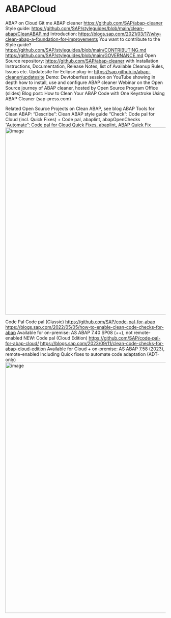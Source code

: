 # ABAPCloud
ABAP on Cloud Git me 
ABAP cleaner 
https://github.com/SAP/abap-cleaner 
Style guide:
https://github.com/SAP/styleguides/blob/main/clean-abap/CleanABAP.md
Introduction:
https://blogs.sap.com/2021/03/17/why-clean-abap-a-foundation-for-improvements
You want to contribute to the Style guide?
https://github.com/SAP/styleguides/blob/main/CONTRIBUTING.md
https://github.com/SAP/styleguides/blob/main/GOVERNANCE.md
Open Source repository: https://github.com/SAP/abap-cleaner with Installation Instructions, Documentation, Release Notes, list of Available Cleanup Rules, Issues etc.
Updatesite for Eclipse plug-in: https://sap.github.io/abap-cleaner/updatesite 
Demo: Devtoberfest session on YouTube showing in depth how to install, use and configure ABAP cleaner
Webinar on the Open Source journey of ABAP cleaner, hosted by Open Source Program Office (slides)
Blog post: How to Clean Your ABAP Code with One Keystroke Using ABAP Cleaner (sap-press.com)

Related Open Source Projects on Clean ABAP, see blog ABAP Tools for Clean ABAP:
“Describe”: Clean ABAP style guide
“Check”: Code pal for Cloud (incl. Quick Fixes) + Code pal, abaplint, abapOpenChecks
“Automate”: Code pal for Cloud Quick Fixes, abaplint, ABAP Quick Fix
<img width="2844" height="588" alt="image" src="https://github.com/user-attachments/assets/e8e3dac0-0571-4301-85fe-71854fdacac6" />


Code Pal 
Code pal (Classic)
https://github.com/SAP/code-pal-for-abap
https://blogs.sap.com/2022/05/05/how-to-enable-clean-code-checks-for-abap
Available for on-premise: AS ABAP 7.40 SP08 (++), not remote-enabled 
NEW: Code pal (Cloud Edition)
https://github.com/SAP/code-pal-for-abap-cloud/ 
https://blogs.sap.com/2023/09/11/clean-code-checks-for-abap-cloud-edition 
Available for Cloud + on-premise: AS ABAP 7.58 (2023), remote-enabled
Including Quick fixes to automate code adaptation (ADT-only)  
<img width="1527" height="788" alt="image" src="https://github.com/user-attachments/assets/de1679df-b6d7-46c4-a3c2-e97519e229d3" />


